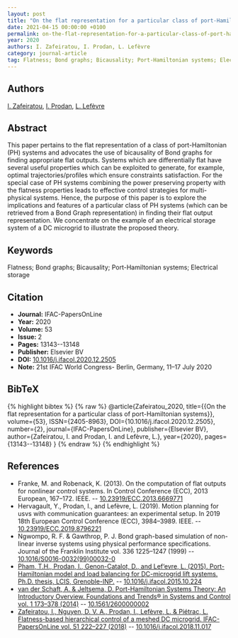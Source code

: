 ```yaml
---
layout: post
title: "On the flat representation for a particular class of port-Hamiltonian systems"
date: 2021-04-15 00:00:00 +0100
permalink: on-the-flat-representation-for-a-particular-class-of-port-hamiltonian-systems
year: 2020
authors: I. Zafeiratou, I. Prodan, L. Lefèvre
category: journal-article
tag: Flatness; Bond graphs; Bicausality; Port-Hamiltonian systems; Electrical storage
---
```

 
## Authors
[I. Zafeiratou](authors/i-zafeiratou), [I. Prodan](authors/ionela-prodan), [L. Lefèvre](authors/laurent-lefevre)
 
## Abstract
This paper pertains to the flat representation of a class of port-Hamiltonian (PH) systems and advocates the use of bicausality of Bond graphs for finding appropriate flat outputs. Systems which are differentially flat have several useful properties which can be exploited to generate, for example, optimal trajectories/profiles which ensure constraints satisfaction. For the special case of PH systems combining the power preserving property with the flatness properties leads to effective control strategies for multi-physical systems. Hence, the purpose of this paper is to explore the implications and features of a particular class of PH systems (which can be retrieved from a Bond Graph representation) in finding their flat output representation. We concentrate on the example of an electrical storage system of a DC microgrid to illustrate the proposed theory.
 
## Keywords
Flatness; Bond graphs; Bicausality; Port-Hamiltonian systems; Electrical storage
 
## Citation
- **Journal:** IFAC-PapersOnLine
- **Year:** 2020
- **Volume:** 53
- **Issue:** 2
- **Pages:** 13143--13148
- **Publisher:** Elsevier BV
- **DOI:** [10.1016/j.ifacol.2020.12.2505](https://doi.org/10.1016/j.ifacol.2020.12.2505)
- **Note:** 21st IFAC World Congress- Berlin, Germany, 11–17 July 2020
 
## BibTeX
{% highlight bibtex %}
{% raw %}
@article{Zafeiratou_2020,
  title={{On the flat representation for a particular class of port-Hamiltonian systems}},
  volume={53},
  ISSN={2405-8963},
  DOI={10.1016/j.ifacol.2020.12.2505},
  number={2},
  journal={IFAC-PapersOnLine},
  publisher={Elsevier BV},
  author={Zafeiratou, I. and Prodan, I. and Lefèvre, L.},
  year={2020},
  pages={13143--13148}
}
{% endraw %}
{% endhighlight %}
 
## References
- Franke, M. and Robenack, K. (2013). On the computation of flat outputs for nonlinear control systems. In Control Conference (ECC), 2013 European, 167–172. IEEE. -- [10.23919/ECC.2013.6669771](https://doi.org/10.23919/ECC.2013.6669771)
- Hervagault, Y., Prodan, I., and Lefèvre, L. (2019). Motion planning for usvs with communication guarantees: an experimental setup. In 2019 18th European Control Conference (ECC), 3984–3989. IEEE. -- [10.23919/ECC.2019.8796221](https://doi.org/10.23919/ECC.2019.8796221)
- Ngwompo, R. F. & Gawthrop, P. J. Bond graph-based simulation of non-linear inverse systems using physical performance specifications. Journal of the Franklin Institute vol. 336 1225–1247 (1999) -- [10.1016/S0016-0032(99)00032-0](https://doi.org/10.1016/S0016-0032(99)00032-0)
- [Pham, T.H., Prodan, I., Genon-Catalot, D., and Lef‘evre, L. (2015). Port-Hamiltonian model and load balancing for DC-microgrid lift systems. Ph.D. thesis, LCIS, Grenoble-INP.](port-hamiltonian-model-for-dc-microgrid-lift-systems) -- [10.1016/j.ifacol.2015.10.224](https://doi.org/10.1016/j.ifacol.2015.10.224)
- [van der Schaft, A. & Jeltsema, D. Port-Hamiltonian Systems Theory: An Introductory Overview. Foundations and Trends® in Systems and Control vol. 1 173–378 (2014)](port-hamiltonian-systems-theory-an-introductory-overview-journal) -- [10.1561/2600000002](https://doi.org/10.1561/2600000002)
- [Zafeiratou, I., Nguyen, D. V. A., Prodan, I., Lefèvre, L. & Piétrac, L. Flatness-based hierarchical control of a meshed DC microgrid. IFAC-PapersOnLine vol. 51 222–227 (2018)](flatness-based-hierarchical-control-of-a-meshed-dc-microgrid) -- [10.1016/j.ifacol.2018.11.017](https://doi.org/10.1016/j.ifacol.2018.11.017)

